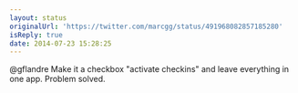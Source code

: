 ```yaml
---
layout: status
originalUrl: 'https://twitter.com/marcgg/status/491968082857185280'
isReply: true
date: 2014-07-23 15:28:25
---
```


@gflandre Make it a checkbox "activate checkins" and leave everything in one app. Problem solved.
